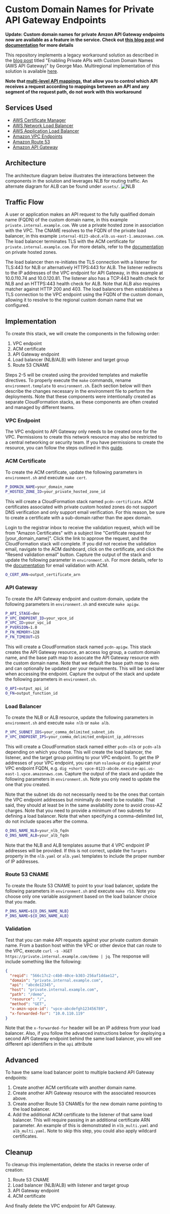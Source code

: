 # Custom Domain Names for Private API Gateway Endpoints

**Update: Custom domain names for private Amzon API Gateway endpoints now are available as a feature in the service. Check out [this blog post](https://aws.amazon.com/blogs/compute/implementing-custom-domain-names-for-private-endpoints-with-amazon-api-gateway/) and [documentation](https://docs.aws.amazon.com/apigateway/latest/developerguide/apigateway-private-custom-domains.html) for more details**


This repository implements a legacy workaround solution as described in the [blog post](https://georgemao.medium.com/enabling-private-apis-with-custom-domain-names-aws-api-gateway-df1b62b0ba7c) titled "Enabling Private APIs with Custom Domain Names (AWS API Gateway)" by George Mao. Multiregional implementation of this solution is available [here](https://github.com/aws-samples/serverless-samples/tree/main/multiregional-private-api/README.md).

**Note that [multi-level API mappings](https://docs.aws.amazon.com/apigateway/latest/developerguide/rest-api-mappings.html), that allow you to control which API receives a request according to mappings between an API and any segment of the request path, do not work with this workaround** 

## Services Used
* [AWS Certificate Manager](https://aws.amazon.com/certificate-manager/)
* [AWS Network Load Balancer](https://docs.aws.amazon.com/elasticloadbalancing/latest/network/introduction.html)
* [AWS Application Load Balancer](https://docs.aws.amazon.com/elasticloadbalancing/latest/application/introduction.html)
* [Amazon VPC Endpoints](https://docs.aws.amazon.com/vpc/latest/privatelink/vpc-endpoints.html)
* [Amazon Route 53](https://aws.amazon.com/route53/)
* [Amazon API Gateway](https://aws.amazon.com/api-gateway/)

## Architecture
The architecture diagram below illustrates the interactions between the components in the solution and leverages NLB for routing traffic. An alternate diagram for ALB can be found under `assets/`.
![NLB](assets/apigw_pcdn_nlb_200.png)

## Traffic Flow
A user or application makes an API request to the fully qualified domain name (FQDN) of the custom domain name, in this example `private.internal.example.com`. We use a private hosted zone in association with the VPC. The CNAME resolves to the FQDN of the private load balancer, in this example `internal-0123-abcd.elb.us-east-1.amazonaws.com`. The load balancer terminates TLS with the ACM certificate for `private.internal.example.com`. For more details, refer to the [documentation](https://docs.aws.amazon.com/Route53/latest/DeveloperGuide/hosted-zone-private-creating.html) on private hosted zones.

The load balancer then re-initiates the TLS connection with a listener for TLS:443 for NLB or alternatively HTTPS:443 for ALB. The listener redirects to the IP addresses of the VPC endpoint for API Gateway, in this example at 10.0.110.74 and 10.0.120.81. The listener also has a TCP:443 health check for NLB and an HTTPS:443 health check for ALB. Note that ALB also requires matcher against HTTP 200 and 403. The load balancers then establishes a TLS connection to the VPC endpoint using the FQDN of the custom domain, allowing it to resolve to the regional custom domain name that we configured.

## Implementation
To create this stack, we will create the components in the following order:
1. VPC endpoint
2. ACM certificate
3. API Gateway endpoint
4. Load balancer (NLB/ALB) with listener and target group
5. Route 53 CNAME

Steps 2-5 will be created using the provided templates and makefile directives. To properly execute the `make` commands, rename `environment.template` to `environment.sh`. Each section below will then describe the changes necessary in the environment file to perform the deployments. Note that these components were intentionally created as separate CloudFormation stacks, as these components are often created and managed by different teams.

### VPC Endpoint
The VPC endpoint to API Gateway only needs to be created once for the VPC. Permissions to create this network resource may also be restricted to a central networking or security team. If you have permissions to create the resource, you can follow the steps outlined in this [guide](https://docs.aws.amazon.com/apigateway/latest/developerguide/apigateway-private-apis.html#apigateway-private-api-create-interface-vpc-endpoint).

### ACM Certificate
To create the ACM certificate, update the following parameters in `environment.sh` and execute `make cert`.

```bash
P_DOMAIN_NAME=your_domain_name
P_HOSTED_ZONE_ID=your_private_hosted_zone_id
```

This will create a CloudFormation stack named `pcdn-certificate`. ACM certificates associated with private custom hosted zones do not support DNS verification and only support email verification. For this reason, be sure to create a certificate with a sub-domain rather than the apex domain.

Login to the registrar inbox to receive the validation request, which will be from "Amazon Certificates" with a subject line "Certificate request for [your_domain_name]". Click the link to approve the request, and the CloudFormation stack will complete. If you did not receive the validation email, navigate to the ACM dashboard, click on the certificate, and click the "Resend validation email" button. Capture the output of the stack and update the following parameter in `environment.sh`. For more details, refer to the [documentation](https://docs.aws.amazon.com/acm/latest/userguide/email-validation.html) for email validation with ACM.

```bash
O_CERT_ARN=output_certificate_arn
```

### API Gateway
To create the API Gateway endpoint and custom domain, update the following parameters in `environment.sh` and execute `make apigw`.

```bash
P_API_STAGE=dev
P_VPC_ENDPOINT_ID=your_vpce_id
P_VPC_ID=your_vpc_id
P_PVERSION=1.0
P_FN_MEMORY=128
P_FN_TIMEOUT=15
```

This will create a CloudFormation stack named `pcdn-apigw`. This stack creates the API Gateway resource, an access log group, a custom domain name, and the base path map to assocate the API Gateway resource with the custom domain name. Note that we default the base path map to `demo` and can optionally be updated per your requirements. This will be used later when accessing the endpoint. Capture the output of the stack and update the following parameters in `environment.sh`.

```bash
O_API=output_api_id
O_FN=output_function_id
```

### Load Balancer
To create the NLB or ALB resource, update the following parameters in `environment.sh` and execute `make nlb` or `make alb`.

```bash
P_VPC_SUBNET_IDS=your_comma_delimited_subnet_ids
P_VPC_ENDPOINT_IPS=your_comma_delimited_endpoint_ip_addresses
```

This will create a CloudFormation stack named either `pcdn-nlb` or `pcdn-alb` depending on which you chose. This will create the load balancer, the listener, and the target group pointing to your VPC endpoint. To get the IP addresses of your VPC endpoint, you can run `nslookup` or `dig` against your VPC endpoint FQDN, e.g. `dig +short vpce-0123-abcde.execute-api.us-east-1.vpce.amazonaws.com`. Capture the output of the stack and update the following parameters in `environment.sh`. Note you only need to update the one that you created.

Note that the subnet ids do not necessarily need to be the ones that contain the VPC endpoint addresses but minimally do need to be routable. That said, they should at least be in the same availability zone to avoid cross-AZ charges. Note that you need to provide a minimum of two subnets for defining a load balancer. Note that when specifying a comma-delimited list, do not include spaces after the comma.


```bash
O_DNS_NAME_NLB=your_nlb_fqdn
O_DNS_NAME_ALB=your_alb_fqdn
```

Note that the NLB and ALB templates assume that 4 VPC endpoint IP addresses will be provided. If this is not correct, update the `Targets` property in the `nlb.yaml` or `alb.yaml` templates to include the proper number of IP addresses.

### Route 53 CNAME
To create the Route 53 CNAME to point to your load balancer, update the following parameters in `environment.sh` and execute `make r53`. Note you choose only one variable assignment based on the load balancer choice that you made.

```bash
P_DNS_NAME=${O_DNS_NAME_NLB}
P_DNS_NAME=${O_DNS_NAME_ALB}
```

### Validation
Test that you can make API requests against your private custom domain name. From a bastion host within the VPC or other device that can route to the VPC, execute `curl -s -XGET https://private.internal.example.com/demo | jq`. The response will include something like the following:

```json
{
  "reqid": "566c17c2-c4b0-40ce-b303-256af1ddae12",
  "domain": "private.internal.example.com",
  "api": "abcde12345",
  "host": "private.internal.example.com",
  "path": "/demo",
  "resource": "/",
  "method": "GET",
  "x-amzn-vpce-id": "vpce-abcdefgh123456789",
  "x-forwarded-for": "10.0.110.119"
}
```

Note that the `x-forwarded-for` header will be an IP address from your load balancer. Also, if you follow the advanced instructions below for deploying a second API Gateway endpoint behind the same load balancer, you will see different api identifiers in the `api` attribute

## Advanced
To have the same load balancer point to multiple backend API Gateway endpoints:
1. Create another ACM certificate with another domain name.
2. Create another API Gateway resource with the associated resources above.
3. Create another Route 53 CNAMEs for the new domain name pointing to the load balancer.
4. Add the additional ACM certificate to the listener of that same load balancer. This will require passing in an additional certificate ARN parameter. An example of this is demonstrated in `nlb_multi.yaml` and `alb_multi.yaml`. Note to skip this step, you could also apply wildcard certificates. 

## Cleanup
To cleanup this implementation, delete the stacks in reverse order of creation:
1. Route 53 CNAME
2. Load balancer (NLB/ALB) with listener and target group
3. API Gateway endpoint
4. ACM certificate

And finally delete the VPC endpoint for API Gateway.
